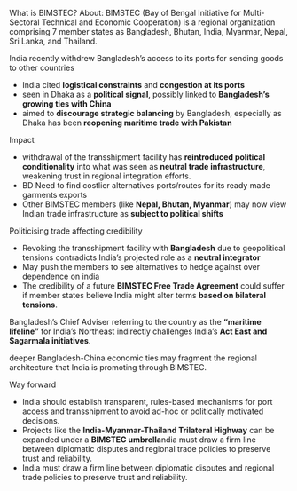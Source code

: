 What is BIMSTEC? About: BIMSTEC (Bay of Bengal Initiative for Multi-Sectoral Technical and Economic Cooperation) is a regional organization comprising 7 member states as Bangladesh, Bhutan, India, Myanmar, Nepal, Sri Lanka, and Thailand.

India recently withdrew Bangladesh’s access to its ports for sending goods to other countries
- India cited **logistical constraints** and **congestion at its ports**
- seen in Dhaka as a **political signal**, possibly linked to **Bangladesh’s growing ties with China**
- aimed to **discourage strategic balancing** by Bangladesh, especially as Dhaka has been **reopening maritime trade with Pakistan**

Impact
- withdrawal of the transshipment facility has **reintroduced political conditionality** into what was seen as **neutral trade infrastructure**, weakening trust in regional integration efforts.
- BD Need to find costlier alternatives ports/routes for its ready made garments exports
- Other BIMSTEC members (like **Nepal, Bhutan, Myanmar**) may now view Indian trade infrastructure as **subject to political shifts**

Politicising trade affecting credibility 
- Revoking the transshipment facility with **Bangladesh** due to geopolitical tensions contradicts India’s projected role as a **neutral integrator**
- May push the members to see alternatives to hedge against over dependence on india
- The credibility of a future **BIMSTEC Free Trade Agreement** could suffer if member states believe India might alter terms **based on bilateral tensions**.

Bangladesh’s Chief Adviser referring to the country as the **“maritime lifeline”** for India’s Northeast indirectly challenges India’s **Act East and Sagarmala initiatives**.

deeper Bangladesh-China economic ties may fragment the regional architecture that India is promoting through BIMSTEC.

Way forward
- India should establish transparent, rules-based mechanisms for port access and transshipment to avoid ad-hoc or politically motivated decisions.
- Projects like the **India-Myanmar-Thailand Trilateral Highway** can be expanded under a **BIMSTEC umbrella**ndia must draw a firm line between diplomatic disputes and regional trade policies to preserve trust and reliability.
- India must draw a firm line between diplomatic disputes and regional trade policies to preserve trust and reliability.